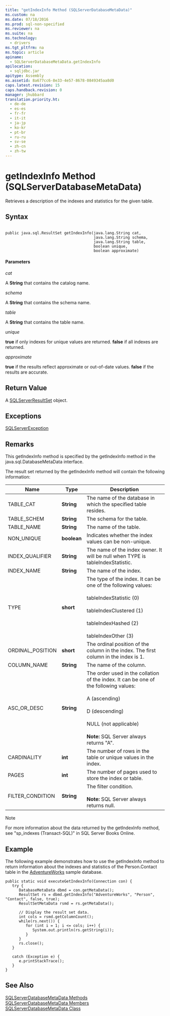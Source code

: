 ```yaml
---
title: "getIndexInfo Method (SQLServerDatabaseMetaData)"
ms.custom: na
ms.date: 07/18/2016
ms.prod: sql-non-specified
ms.reviewer: na
ms.suite: na
ms.technology: 
  - drivers
ms.tgt_pltfrm: na
ms.topic: article
apiname: 
  - SQLServerDatabaseMetaData.getIndexInfo
apilocation: 
  - sqljdbc.jar
apitype: Assembly
ms.assetid: 8a677cc6-8e33-4e57-8678-0849345aa8d0
caps.latest.revision: 15
caps.handback.revision: 0
manager: jhubbard
translation.priority.ht: 
  - de-de
  - es-es
  - fr-fr
  - it-it
  - ja-jp
  - ko-kr
  - pt-br
  - ru-ru
  - sv-se
  - zh-cn
  - zh-tw
---
```

# getIndexInfo Method (SQLServerDatabaseMetaData)
  Retrieves a description of the indexes and statistics for the given table.  
  
## Syntax  
  
```  
  
public java.sql.ResultSet getIndexInfo(java.lang.String cat,  
                                       java.lang.String schema,  
                                       java.lang.String table,  
                                       boolean unique,  
                                       boolean approximate)  
```  
  
#### Parameters  
 *cat*  
  
 A **String** that contains the catalog name.  
  
 *schema*  
  
 A **String** that contains the schema name.  
  
 *table*  
  
 A **String** that contains the table name.  
  
 *unique*  
  
 **true** if only indexes for unique values are returned. **false** if all indexes are returned.  
  
 *approximate*  
  
 **true** if the results reflect approximate or out-of-date values. **false** if the results are accurate.  
  
## Return Value  
 A [SQLServerResultSet](../content/SQLServerResultSet-Class.md) object.  
  
## Exceptions  
 [SQLServerException](../content/SQLServerException-Class.md)  
  
## Remarks  
 This getIndexInfo method is specified by the getIndexInfo method in the java.sql.DatabaseMetaData interface.  
  
 The result set returned by the getIndexInfo method will contain the following information:  
  
|Name|Type|Description|  
|----------|----------|-----------------|  
|TABLE_CAT|**String**|The name of the database in which the specified table resides.|  
|TABLE_SCHEM|**String**|The schema for the table.|  
|TABLE_NAME|**String**|The name of the table.|  
|NON_UNIQUE|**boolean**|Indicates whether the index values can be non-unique.|  
|INDEX_QUALIFIER|**String**|The name of the index owner. It will be null when TYPE is tableIndexStatistic.|  
|INDEX_NAME|**String**|The name of the index.|  
|TYPE|**short**|The type of the index. It can be one of the following values:<br /><br /> tableIndexStatistic (0)<br /><br /> tableIndexClustered (1)<br /><br /> tableIndexHashed (2)<br /><br /> tableIndexOther (3)|  
|ORDINAL_POSITION|**short**|The ordinal position of the column in the index. The first column in the index is 1.|  
|COLUMN_NAME|**String**|The name of the column.|  
|ASC_OR_DESC|**String**|The order used in the collation of the index. It can be one of the following values:<br /><br /> A (ascending)<br /><br /> D (descending)<br /><br /> NULL (not applicable)<br /><br /> **Note:**   SQL Server  always returns "A".|  
|CARDINALITY|**int**|The number of rows in the table or unique values in the index.|  
|PAGES|**int**|The number of pages used to store the index or table.|  
|FILTER_CONDITION|**String**|The filter condition.<br /><br /> **Note:**   SQL Server  always returns null.|  
  
> [!NOTE]  
>  For more information about the data returned by the getIndexInfo method, see "sp_indexes (Transact-SQL)" in  SQL Server  Books Online.  
  
## Example  
 The following example demonstrates how to use the getIndexInfo method to return information about the indexes and statistics of the Person.Contact table in the  [AdventureWorks](http://msftdbprodsamples.codeplex.com/)  sample database.  
  
```  
public static void executeGetIndexInfo(Connection con) {  
   try {  
      DatabaseMetaData dbmd = con.getMetaData();  
      ResultSet rs = dbmd.getIndexInfo("AdventureWorks", "Person", "Contact", false, true);  
      ResultSetMetaData rsmd = rs.getMetaData();  
  
      // Display the result set data.  
      int cols = rsmd.getColumnCount();  
      while(rs.next()) {  
         for (int i = 1; i <= cols; i++) {  
            System.out.println(rs.getString(i));  
         }  
      }  
      rs.close();  
   }   
  
   catch (Exception e) {  
      e.printStackTrace();  
   }  
}  
```  
  
## See Also  
 [SQLServerDatabaseMetaData Methods](../content/SQLServerDatabaseMetaData-Methods.md)   
 [SQLServerDatabaseMetaData Members](../content/SQLServerDatabaseMetaData-Members.md)   
 [SQLServerDatabaseMetaData Class](../content/SQLServerDatabaseMetaData-Class.md)  
  
  